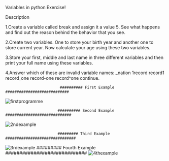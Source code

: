 Variables in python Exercise!

Description

1.Create a variable called break and assign it a value 5. See what happens and find out the reason behind the behavior that you see.

2.Create two variables. One to store your birth year and another one to store current year. Now calculate your age using these two variables.

3.Store your first, middle and last name in three different variables and then print your full name using these variables.

4.Answer which of these are invalid variable names: _nation 1record record1 record_one record-one record^one continue.

                            ########## First Example ############################
![firstprogramme](https://user-images.githubusercontent.com/35404965/102339008-62da3f00-3fb6-11eb-8be4-682494688cf9.PNG)

                           ########## Second Example #############################
![2ndexample](https://user-images.githubusercontent.com/35404965/102339192-a0d76300-3fb6-11eb-9c10-95821cfc8fa8.PNG)

                           ######### Third Example ###############################
![3rdexample](https://user-images.githubusercontent.com/35404965/102339340-d67c4c00-3fb6-11eb-8b5b-1198b8e2263b.PNG)
                           ######### Fourth Example #############################
![4thexample](https://user-images.githubusercontent.com/35404965/102339386-e4ca6800-3fb6-11eb-8387-7e40aed2c007.PNG)
                           
